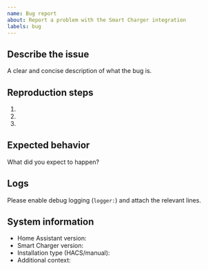 ```yaml
---
name: Bug report
about: Report a problem with the Smart Charger integration
labels: bug
---
```


## Describe the issue
A clear and concise description of what the bug is.

## Reproduction steps
1. 
2. 
3. 

## Expected behavior
What did you expect to happen?

## Logs
Please enable debug logging (`logger:`) and attach the relevant lines.

## System information
- Home Assistant version:
- Smart Charger version:
- Installation type (HACS/manual):
- Additional context:
